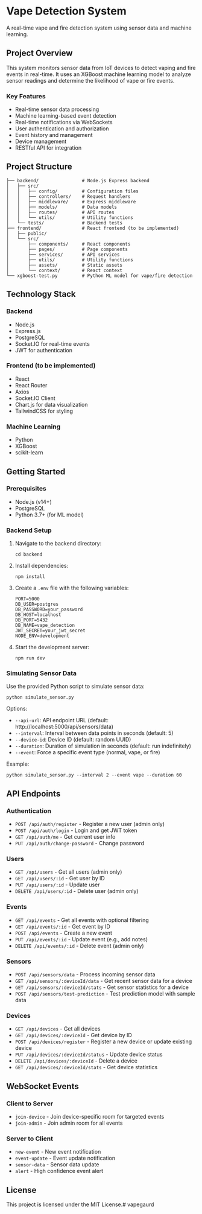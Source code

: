 # Vape Detection System

A real-time vape and fire detection system using sensor data and machine learning.

## Project Overview

This system monitors sensor data from IoT devices to detect vaping and fire events in real-time. It uses an XGBoost machine learning model to analyze sensor readings and determine the likelihood of vape or fire events.

### Key Features

- Real-time sensor data processing
- Machine learning-based event detection
- Real-time notifications via WebSockets
- User authentication and authorization
- Event history and management
- Device management
- RESTful API for integration

## Project Structure

```
├── backend/                # Node.js Express backend
│   ├── src/
│   │   ├── config/         # Configuration files
│   │   ├── controllers/    # Request handlers
│   │   ├── middleware/     # Express middleware
│   │   ├── models/         # Data models
│   │   ├── routes/         # API routes
│   │   └── utils/          # Utility functions
│   └── tests/              # Backend tests
├── frontend/               # React frontend (to be implemented)
│   ├── public/
│   └── src/
│       ├── components/     # React components
│       ├── pages/          # Page components
│       ├── services/       # API services
│       ├── utils/          # Utility functions
│       ├── assets/         # Static assets
│       └── context/        # React context
└── xgboost-test.py         # Python ML model for vape/fire detection
```

## Technology Stack

### Backend
- Node.js
- Express.js
- PostgreSQL
- Socket.IO for real-time events
- JWT for authentication

### Frontend (to be implemented)
- React
- React Router
- Axios
- Socket.IO Client
- Chart.js for data visualization
- TailwindCSS for styling

### Machine Learning
- Python
- XGBoost
- scikit-learn

## Getting Started

### Prerequisites

- Node.js (v14+)
- PostgreSQL
- Python 3.7+ (for ML model)

### Backend Setup

1. Navigate to the backend directory:
   ```
   cd backend
   ```

2. Install dependencies:
   ```
   npm install
   ```

3. Create a `.env` file with the following variables:
   ```
   PORT=5000
   DB_USER=postgres
   DB_PASSWORD=your_password
   DB_HOST=localhost
   DB_PORT=5432
   DB_NAME=vape_detection
   JWT_SECRET=your_jwt_secret
   NODE_ENV=development
   ```

4. Start the development server:
   ```
   npm run dev
   ```

### Simulating Sensor Data

Use the provided Python script to simulate sensor data:

```
python simulate_sensor.py
```

Options:
- `--api-url`: API endpoint URL (default: http://localhost:5000/api/sensors/data)
- `--interval`: Interval between data points in seconds (default: 5)
- `--device-id`: Device ID (default: random UUID)
- `--duration`: Duration of simulation in seconds (default: run indefinitely)
- `--event`: Force a specific event type (normal, vape, or fire)

Example:
```
python simulate_sensor.py --interval 2 --event vape --duration 60
```

## API Endpoints

### Authentication
- `POST /api/auth/register` - Register a new user (admin only)
- `POST /api/auth/login` - Login and get JWT token
- `GET /api/auth/me` - Get current user info
- `PUT /api/auth/change-password` - Change password

### Users
- `GET /api/users` - Get all users (admin only)
- `GET /api/users/:id` - Get user by ID
- `PUT /api/users/:id` - Update user
- `DELETE /api/users/:id` - Delete user (admin only)

### Events
- `GET /api/events` - Get all events with optional filtering
- `GET /api/events/:id` - Get event by ID
- `POST /api/events` - Create a new event
- `PUT /api/events/:id` - Update event (e.g., add notes)
- `DELETE /api/events/:id` - Delete event (admin only)

### Sensors
- `POST /api/sensors/data` - Process incoming sensor data
- `GET /api/sensors/:deviceId/data` - Get recent sensor data for a device
- `GET /api/sensors/:deviceId/stats` - Get sensor statistics for a device
- `POST /api/sensors/test-prediction` - Test prediction model with sample data

### Devices
- `GET /api/devices` - Get all devices
- `GET /api/devices/:deviceId` - Get device by ID
- `POST /api/devices/register` - Register a new device or update existing device
- `PUT /api/devices/:deviceId/status` - Update device status
- `DELETE /api/devices/:deviceId` - Delete a device
- `GET /api/devices/:deviceId/stats` - Get device statistics

## WebSocket Events

### Client to Server
- `join-device` - Join device-specific room for targeted events
- `join-admin` - Join admin room for all events

### Server to Client
- `new-event` - New event notification
- `event-update` - Event update notification
- `sensor-data` - Sensor data update
- `alert` - High confidence event alert

## License

This project is licensed under the MIT License.#   v a p e g a u r d  
 